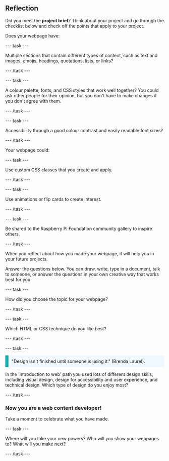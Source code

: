 ## Reflection

Did you meet the **project brief**? Think about your project and go through the checklist below and check off the points that apply to your project.

Does your webpage have:

--- task ---

Multiple sections that contain different types of content, such as text and images, emojis, headings, quotations, lists, or links?

--- /task ---

--- task ---

A colour palette, fonts, and CSS styles that work well together? You could ask other people for their opinion, but you don't have to make changes if you don't agree with them.

--- /task ---

--- task ---

Accessibility through a good colour contrast and easily readable font sizes?

--- /task ---


Your webpage could:

--- task ---

Use custom CSS classes that you create and apply.

--- /task ---

--- task ---

Use animations or flip cards to create interest.

--- /task ---

--- task ---

Be shared to the Raspberry Pi Foundation community gallery to inspire others.

--- /task ---


When you reflect about how you made your webpage, it will help you in your future projects.

Answer the questions below. You can draw, write, type in a document, talk to someone, or answer the questions in your own creative way that works best for you.

--- task ---

How did you choose the topic for your webpage? 

--- /task ---

--- task ---

Which HTML or CSS technique do you like best?

--- /task ---

--- task ---

<p style="border-left: solid; border-width:10px; border-color: #0faeb0; background-color: aliceblue; padding: 10px;">
"Design isn't finished until someone is using it." (Brenda Laurel).
</p>

In the 'Introduction to web' path you used lots of different design skills, including visual design, design for accessibility and user experience, and technical design. Which type of design do you enjoy most? 

--- /task ---

### Now you are a web content developer!

Take a moment to celebrate what you have made.

--- task ---

Where will you take your new powers? Who will you show your webpages to? What will you make next?

--- /task ---
